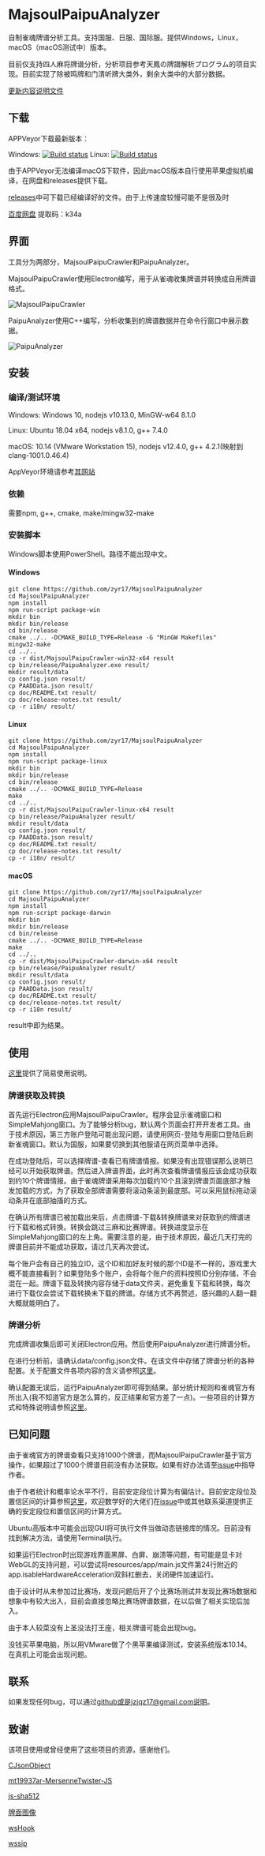 # MajsoulPaipuAnalyzer

自制雀魂牌谱分析工具。支持国服、日服、国际服。提供Windows，Linux，macOS（macOS测试中）版本。

目前仅支持四人麻将牌谱分析，分析项目参考天鳳の牌譜解析プログラム的项目实现。目前实现了除被鸣牌和门清听牌大类外，剩余大类中的大部分数据。

[更新内容说明文件](doc/release-notes.txt)

## 下载

APPVeyor下载最新版本：

Windows: [![Build status](https://ci.appveyor.com/api/projects/status/fyirnuhsunq73brc?svg=true)](https://ci.appveyor.com/project/zyr17/majsoulpaipuanalyzer) Linux: [![Build status](https://ci.appveyor.com/api/projects/status/i22ex7a644qasmxx?svg=true)](https://ci.appveyor.com/project/zyr17/majsoulpaipuanalyzer-ko5wy)

由于APPVeyor无法编译macOS下软件，因此macOS版本自行使用苹果虚拟机编译，在网盘和releases提供下载。

[releases](https://github.com/zyr17/MajsoulPaipuAnalyzer/releases)中可下载已经编译好的文件。由于上传速度较慢可能不是很及时

[百度网盘](https://pan.baidu.com/s/1mu31kzaF7aHkY2IeBjCLyg) 提取码：k34a

## 界面

工具分为两部分，MajsoulPaipuCrawler和PaipuAnalyzer。

MajsoulPaipuCrawler使用Electron编写，用于从雀魂收集牌谱并转换成自用牌谱格式。

![MajsoulPaipuCrawler](doc/img/MPC.png)

PaipuAnalyzer使用C++编写，分析收集到的牌谱数据并在命令行窗口中展示数据。

![PaipuAnalyzer](doc/img/PA.png)

## 安装

### 编译/测试环境

Windows: Windows 10, nodejs v10.13.0, MinGW-w64 8.1.0

Linux: Ubuntu 18.04 x64, nodejs v8.1.0, g++ 7.4.0

macOS: 10.14 (VMware Workstation 15), nodejs v12.4.0, g++ 4.2.1(映射到clang-1001.0.46.4)

AppVeyor环境请参考[其网站](https://www.appveyor.com/docs/build-environment/)

### 依赖

需要npm, g++, cmake, make/mingw32-make

### 安装脚本

Windows脚本使用PowerShell。路径不能出现中文。

#### Windows
    
    git clone https://github.com/zyr17/MajsoulPaipuAnalyzer
    cd MajsoulPaipuAnalyzer
    npm install
    npm run-script package-win
    mkdir bin
    mkdir bin/release
    cd bin/release
    cmake ../.. -DCMAKE_BUILD_TYPE=Release -G "MinGW Makefiles"
    mingw32-make
    cd ../..
    cp -r dist/MajsoulPaipuCrawler-win32-x64 result
    cp bin/release/PaipuAnalyzer.exe result/
    mkdir result/data
    cp config.json result/
    cp PAADData.json result/
    cp doc/README.txt result/
    cp doc/release-notes.txt result/
    cp -r i18n/ result/

#### Linux

    git clone https://github.com/zyr17/MajsoulPaipuAnalyzer
    cd MajsoulPaipuAnalyzer
    npm install
    npm run-script package-linux
    mkdir bin
    mkdir bin/release
    cd bin/release
    cmake ../.. -DCMAKE_BUILD_TYPE=Release
    make
    cd ../..
    cp -r dist/MajsoulPaipuCrawler-linux-x64 result
    cp bin/release/PaipuAnalyzer result/
    mkdir result/data
    cp config.json result/
    cp PAADData.json result/
    cp doc/README.txt result/
    cp doc/release-notes.txt result/
    cp -r i18n/ result/

#### macOS

    git clone https://github.com/zyr17/MajsoulPaipuAnalyzer
    cd MajsoulPaipuAnalyzer
    npm install
    npm run-script package-darwin
    mkdir bin
    mkdir bin/release
    cd bin/release
    cmake ../.. -DCMAKE_BUILD_TYPE=Release
    make
    cd ../..
    cp -r dist/MajsoulPaipuCrawler-darwin-x64 result
    cp bin/release/PaipuAnalyzer result/
    mkdir result/data
    cp config.json result/
    cp PAADData.json result/
    cp doc/README.txt result/
    cp doc/release-notes.txt result/
    cp -r i18n result/

result中即为结果。

## 使用

[这里](doc/README.txt)提供了简易使用说明。

### 牌谱获取及转换

首先运行Electron应用MajsoulPaipuCrawler。程序会显示雀魂窗口和SimpleMahjong窗口。为了能够分析bug，默认两个页面会打开开发者工具。由于技术原因，第三方账户登陆可能出现问题，请使用网页-登陆专用窗口登陆后刷新雀魂窗口。默认为国服，如果要切换到其他服请在网页菜单中选择。

在成功登陆后，可以选择牌谱-查看已有牌谱情报。如果没有出现错误那么说明已经可以开始获取牌谱。然后进入牌谱界面，此时再次查看牌谱情报应该会成功获取到约10个牌谱情报。由于雀魂牌谱采用每次加载约10个且滚到牌谱页面底部才触发加载的方式，为了获取全部牌谱需要将滚动条滚到最底部。可以采用鼠标拖动滚动条并在底部抽搐的方式。

在确认所有牌谱已被加载出来后，点击牌谱-下载&转换牌谱来对获取到的牌谱进行下载和格式转换。转换会跳过三麻和比赛牌谱。转换进度显示在SimpleMahjong窗口的左上角。需要注意的是，由于技术原因，最近几天打完的牌谱目前并不能成功获取，请过几天再次尝试。

每个账户会有自己的独立ID，这个ID和加好友时候的那个ID是不一样的，游戏里大概不能直接看到？如果登陆多个账户，会将每个账户的资料按照ID分别存储，不会混在一起。牌谱下载及转换内容存储于data文件夹，避免重复下载和转换，每次进行下载仅会尝试下载转换未下载的牌谱。存储方式不再赘述，感兴趣的人翻一翻大概就能明白了。

### 牌谱分析

完成牌谱收集后即可关闭Electron应用。然后使用PaipuAnalyzer进行牌谱分析。

在进行分析前，请确认data/config.json文件。在该文件中存储了牌谱分析的各种配置。关于配置文件各项内容的含义请参照[这里](doc/config.md)。

确认配置无误后，运行PaipuAnalyzer即可得到结果。部分统计规则和雀魂官方有所出入(我不知道官方是怎么算的，反正结果和官方差了一点)。一些项目的计算方式和特殊说明请参照[这里](doc/result.md)。

## 已知问题

由于雀魂官方的牌谱查看只支持1000个牌谱，而MajsoulPaipuCrawler基于官方操作，如果超过了1000个牌谱目前没有办法获取。如果有好办法请至[issue](https://github.com/zyr17/MajsoulPaipuAnalyzer/issues/5)中指导作者。

由于作者统计和概率论水平不行，目前安定段位计算为有偏估计。目前安定段位及置信区间的计算参照[这里](doc/stable-rank.md)，欢迎数学好的大佬们在[issue](https://github.com/zyr17/MajsoulPaipuAnalyzer/issues/4)中或其他联系渠道提供正确的安定段位和置信区间的计算方式。

Ubuntu高版本中可能会出现GUI将可执行文件当做动态链接库的情况。目前没有找到解决方法，请使用Terminal执行。

如果运行Electron时出现游戏界面黑屏、白屏、崩溃等问题，有可能是显卡对WebGL的支持问题，可以尝试将resources/app/main.js文件第24行附近的app.isableHardwareAcceleration双斜杠删去，关闭硬件加速运行。

由于设计时从未参加过比赛场，发现问题后开了个比赛场测试并发现比赛场数据和想象中有较大出入，目前会直接忽略比赛场牌谱数据，在以后做了相关实现后加入。

由于本人较菜没有上圣没法打王座，相关牌谱可能会出现bug。

没钱买苹果电脑，所以用VMware做了个黑苹果编译测试，安装系统版本10.14。在真机上可能会出现问题。

## 联系

如果发现任何bug，可以通过[github](https://github.com/zyr17/MajsoulPaipuAnalyzer/issues)或是jzjqz17@gmail.com说明。

## 致谢

该项目使用或曾经使用了这些项目的资源，感谢他们。

[CJsonObject](https://github.com/Bwar/CJsonObject)

[mt19937ar-MersenneTwister-JS](https://github.com/neetsdkasu/mt19937ar-MersenneTwister-JS)

[js-sha512](https://github.com/emn178/js-sha512)

[牌面图像](https://mj-king.net/sozai/)

[wsHook](https://github.com/skepticfx/wshook)

[wssip](https://github.com/nccgroup/wssip)
